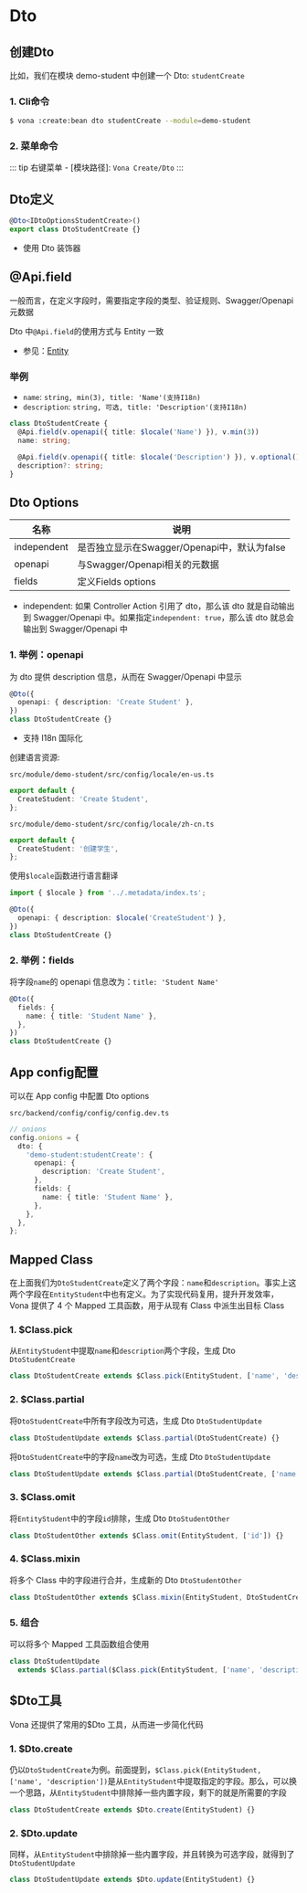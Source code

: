 # Dto

## 创建Dto

比如，我们在模块 demo-student 中创建一个 Dto: `studentCreate`

### 1. Cli命令

``` bash
$ vona :create:bean dto studentCreate --module=demo-student
```

### 2. 菜单命令

::: tip
右键菜单 - [模块路径]: `Vona Create/Dto`
:::

## Dto定义

``` typescript
@Dto<IDtoOptionsStudentCreate>()
export class DtoStudentCreate {}
```

- 使用 Dto 装饰器

## @Api.field

一般而言，在定义字段时，需要指定字段的类型、验证规则、Swagger/Openapi 元数据

Dto 中`@Api.field`的使用方式与 Entity 一致

  - 参见：[Entity](./entity.md)

### 举例

- `name`: `string, min(3), title: 'Name'(支持I18n)`
- `description`: `string, 可选, title: 'Description'(支持I18n)`

``` typescript
class DtoStudentCreate {
  @Api.field(v.openapi({ title: $locale('Name') }), v.min(3))
  name: string;

  @Api.field(v.openapi({ title: $locale('Description') }), v.optional())
  description?: string;
}
```

## Dto Options

|名称|说明|
|--|--|
|independent|是否独立显示在Swagger/Openapi中，默认为false|
|openapi|与Swagger/Openapi相关的元数据|
|fields|定义Fields options|

- independent: 如果 Controller Action 引用了 dto，那么该 dto 就是自动输出到 Swagger/Openapi 中。如果指定`independent: true`，那么该 dto 就总会输出到 Swagger/Openapi 中

### 1. 举例：openapi

为 dto 提供 description 信息，从而在 Swagger/Openapi 中显示

``` typescript
@Dto({
  openapi: { description: 'Create Student' },
})
class DtoStudentCreate {}
```

* 支持 I18n 国际化

创建语言资源:

`src/module/demo-student/src/config/locale/en-us.ts`

``` typescript
export default {
  CreateStudent: 'Create Student',
};
```

`src/module/demo-student/src/config/locale/zh-cn.ts`

``` typescript
export default {
  CreateStudent: '创建学生',
};
```

使用`$locale`函数进行语言翻译

``` typescript
import { $locale } from '../.metadata/index.ts';

@Dto({
  openapi: { description: $locale('CreateStudent') },
})
class DtoStudentCreate {}
```

### 2. 举例：fields

将字段`name`的 openapi 信息改为：`title: 'Student Name'`

``` typescript
@Dto({
  fields: {
    name: { title: 'Student Name' },
  },
})
class DtoStudentCreate {}
```

## App config配置

可以在 App config 中配置 Dto options

`src/backend/config/config/config.dev.ts`

``` typescript
// onions
config.onions = {
  dto: {
    'demo-student:studentCreate': {
      openapi: { 
        description: 'Create Student',
      },
      fields: {
        name: { title: 'Student Name' },
      },
    },
  },
};
```

## Mapped Class

在上面我们为`DtoStudentCreate`定义了两个字段：`name`和`description`。事实上这两个字段在`EntityStudent`中也有定义。为了实现代码复用，提升开发效率，Vona 提供了 4 个 Mapped 工具函数，用于从现有 Class 中派生出目标 Class

### 1. $Class.pick

从`EntityStudent`中提取`name`和`description`两个字段，生成 Dto `DtoStudentCreate`

``` typescript
class DtoStudentCreate extends $Class.pick(EntityStudent, ['name', 'description']) {}
```

### 2. $Class.partial

将`DtoStudentCreate`中所有字段改为可选，生成 Dto `DtoStudentUpdate`

``` typescript
class DtoStudentUpdate extends $Class.partial(DtoStudentCreate) {}
```

将`DtoStudentCreate`中的字段`name`改为可选，生成 Dto `DtoStudentUpdate`

``` typescript
class DtoStudentUpdate extends $Class.partial(DtoStudentCreate, ['name']) {}
```

### 3. $Class.omit

将`EntityStudent`中的字段`id`排除，生成 Dto `DtoStudentOther`

``` typescript
class DtoStudentOther extends $Class.omit(EntityStudent, ['id']) {}
```

### 4. $Class.mixin

将多个 Class 中的字段进行合并，生成新的 Dto `DtoStudentOther`

``` typescript
class DtoStudentOther extends $Class.mixin(EntityStudent, DtoStudentCreate, DtoStudentUpdate) {}
```

### 5. 组合

可以将多个 Mapped 工具函数组合使用

``` typescript
class DtoStudentUpdate 
  extends $Class.partial($Class.pick(EntityStudent, ['name', 'description'])) {}
```

## $Dto工具

Vona 还提供了常用的$Dto 工具，从而进一步简化代码

### 1. $Dto.create

仍以`DtoStudentCreate`为例。前面提到，`$Class.pick(EntityStudent, ['name', 'description'])`是从`EntityStudent`中提取指定的字段。那么，可以换一个思路，从`EntityStudent`中排除掉一些内置字段，剩下的就是所需要的字段

``` typescript
class DtoStudentCreate extends $Dto.create(EntityStudent) {}
```

### 2. $Dto.update

同样，从`EntityStudent`中排除掉一些内置字段，并且转换为可选字段，就得到了`DtoStudentUpdate`

``` typescript
class DtoStudentUpdate extends $Dto.update(EntityStudent) {}
```